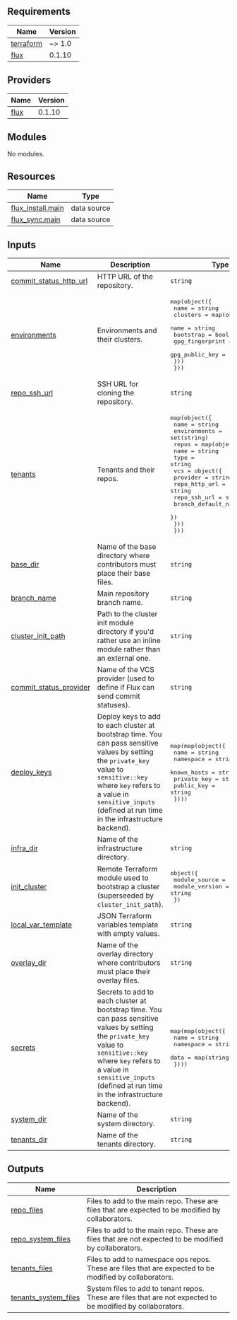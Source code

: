 <!-- BEGIN_TF_DOCS -->

## Requirements

| Name                                                                     | Version |
| ------------------------------------------------------------------------ | ------- |
| <a name="requirement_terraform"></a> [terraform](#requirement_terraform) | ~> 1.0  |
| <a name="requirement_flux"></a> [flux](#requirement_flux)                | 0.1.10  |

## Providers

| Name                                                | Version |
| --------------------------------------------------- | ------- |
| <a name="provider_flux"></a> [flux](#provider_flux) | 0.1.10  |

## Modules

No modules.

## Resources

| Name | Type |
| --- | --- |
| [flux_install.main](https://registry.terraform.io/providers/fluxcd/flux/0.1.10/docs/data-sources/install) | data source |
| [flux_sync.main](https://registry.terraform.io/providers/fluxcd/flux/0.1.10/docs/data-sources/sync) | data source |

## Inputs

| Name | Description | Type | Default | Required |
| --- | --- | --- | --- | :-: |
| <a name="input_commit_status_http_url"></a> [commit_status_http_url](#input_commit_status_http_url) | HTTP URL of the repository. | `string` | n/a | yes |
| <a name="input_environments"></a> [environments](#input_environments) | Environments and their clusters. | <pre>map(object({<br> name = string<br> clusters = map(object({<br> name = string<br> bootstrap = bool<br> gpg_fingerprint = string<br> gpg_public_key = string<br> }))<br> }))</pre> | n/a | yes |
| <a name="input_repo_ssh_url"></a> [repo_ssh_url](#input_repo_ssh_url) | SSH URL for cloning the repository. | `string` | n/a | yes |
| <a name="input_tenants"></a> [tenants](#input_tenants) | Tenants and their repos. | <pre>map(object({<br> name = string<br> environments = set(string)<br> repos = map(object({<br> name = string<br> type = string<br> vcs = object({<br> provider = string<br> repo_http_url = string<br> repo_ssh_url = string<br> branch_default_name = string<br> })<br> }))<br> }))</pre> | n/a | yes |
| <a name="input_base_dir"></a> [base_dir](#input_base_dir) | Name of the base directory where contributors must place their base files. | `string` | `"_base"` | no |
| <a name="input_branch_name"></a> [branch_name](#input_branch_name) | Main repository branch name. | `string` | `"main"` | no |
| <a name="input_cluster_init_path"></a> [cluster_init_path](#input_cluster_init_path) | Path to the cluster init module directory if you'd rather use an inline module rather than an external one. | `string` | `null` | no |
| <a name="input_commit_status_provider"></a> [commit_status_provider](#input_commit_status_provider) | Name of the VCS provider (used to define if Flux can send commit statuses). | `string` | `"github"` | no |
| <a name="input_deploy_keys"></a> [deploy_keys](#input_deploy_keys) | Deploy keys to add to each cluster at bootstrap time. You can pass sensitive values by setting the `private_key` value to `sensitive::key` where `key` refers to a value in `sensitive_inputs` (defined at run time in the infrastructure backend). | <pre>map(map(object({<br> name = string<br> namespace = string<br> known_hosts = string<br> private_key = string<br> public_key = string<br> })))</pre> | `{}` | no |
| <a name="input_infra_dir"></a> [infra_dir](#input_infra_dir) | Name of the infrastructure directory. | `string` | `"_init"` | no |
| <a name="input_init_cluster"></a> [init_cluster](#input_init_cluster) | Remote Terraform module used to bootstrap a cluster (superseeded by `cluster_init_path`). | <pre>object({<br> module_source = string<br> module_version = string<br> })</pre> | <pre>{<br> "module_source": "Olivr/init-cluster/flux",<br> "module_version": null<br>}</pre> | no |
| <a name="input_local_var_template"></a> [local_var_template](#input_local_var_template) | JSON Terraform variables template with empty values. | `string` | `""` | no |
| <a name="input_overlay_dir"></a> [overlay_dir](#input_overlay_dir) | Name of the overlay directory where contributors must place their overlay files. | `string` | `"_overlays"` | no |
| <a name="input_secrets"></a> [secrets](#input_secrets) | Secrets to add to each cluster at bootstrap time. You can pass sensitive values by setting the `private_key` value to `sensitive::key` where `key` refers to a value in `sensitive_inputs` (defined at run time in the infrastructure backend). | <pre>map(map(object({<br> name = string<br> namespace = string<br> data = map(string)<br> })))</pre> | `{}` | no |
| <a name="input_system_dir"></a> [system_dir](#input_system_dir) | Name of the system directory. | `string` | `"_ostack"` | no |
| <a name="input_tenants_dir"></a> [tenants_dir](#input_tenants_dir) | Name of the tenants directory. | `string` | `"tenants"` | no |

## Outputs

| Name | Description |
| --- | --- |
| <a name="output_repo_files"></a> [repo_files](#output_repo_files) | Files to add to the main repo. These are files that are expected to be modified by collaborators. |
| <a name="output_repo_system_files"></a> [repo_system_files](#output_repo_system_files) | Files to add to the main repo. These are files that are not expected to be modified by collaborators. |
| <a name="output_tenants_files"></a> [tenants_files](#output_tenants_files) | Files to add to namespace ops repos. These are files that are expected to be modified by collaborators. |
| <a name="output_tenants_system_files"></a> [tenants_system_files](#output_tenants_system_files) | System files to add to tenant repos. These are files that are not expected to be modified by collaborators. |

<!-- END_TF_DOCS -->

